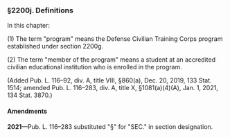 ### §2200j. Definitions ###

In this chapter:

(1) The term "program" means the Defense Civilian Training Corps program established under section 2200g.

(2) The term "member of the program" means a student at an accredited civilian educational institution who is enrolled in the program.

(Added Pub. L. 116–92, div. A, title VIII, §860(a), Dec. 20, 2019, 133 Stat. 1514; amended Pub. L. 116–283, div. A, title X, §1081(a)(4)(A), Jan. 1, 2021, 134 Stat. 3870.)

#### Amendments ####

**2021**—Pub. L. 116–283 substituted "§" for "SEC." in section designation.